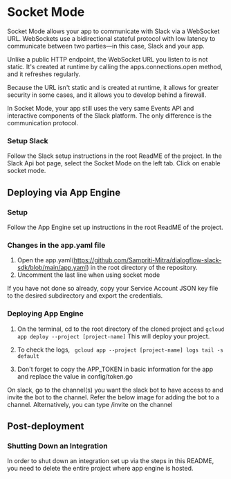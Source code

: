 # Socket Mode
Socket Mode allows your app to communicate with Slack via a WebSocket URL. WebSockets use a bidirectional stateful protocol with low latency to communicate between two parties—in this case, Slack and your app. <br>

Unlike a public HTTP endpoint, the WebSocket URL you listen to is not static. It's created at runtime by calling the apps.connections.open method, and it refreshes regularly.<br>

Because the URL isn't static and is created at runtime, it allows for greater security in some cases, and it allows you to develop behind a firewall.<br>

In Socket Mode, your app still uses the very same Events API and interactive components of the Slack platform. The only difference is the communication protocol.<br>


### Setup Slack

Follow the Slack setup instructions in the root ReadME of the project.
In the Slack Api bot page, select the Socket Mode on the left tab. Click on enable socket mode.


## Deploying via App Engine

### Setup

Follow the App Engine set up instructions in the root ReadME of the project.

### Changes in the app.yaml file

1. Open the app.yaml(https://github.com/Sampriti-Mitra/dialogflow-slack-sdk/blob/main/app.yaml) in the root directory of the repository.
2. Uncomment the last line when using socket mode

If you have not done so already, copy your Service Account JSON key file to the desired subdirectory and export the credentials.


### Deploying App Engine
1. On the terminal, cd to the root directory of the cloned project and `gcloud app deploy --project [project-name]`
   This will deploy your project.
2. To check the logs, ` gcloud app --project [project-name] logs tail -s default`

3. Don't forget to copy the APP_TOKEN in basic information for the app and replace the value in config/token.go

On slack, go to the channel(s) you want the slack bot to have access to and invite the bot to the channel. Refer the below image for adding the bot to a channel. Alternatively, you can type /invite on the channel

## Post-deployment

### Shutting Down an Integration

In order to shut down an integration set up via the steps in this README, you need to delete the entire project where app engine is hosted.